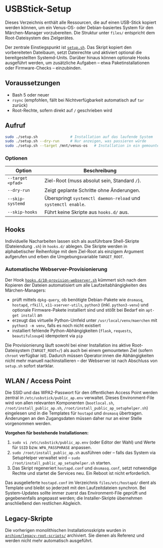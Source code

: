# USBStick-Setup

Dieses Verzeichnis enthält alle Ressourcen, die auf einen USB-Stick kopiert werden können, um ein Venus-OS- oder Debian-basiertes
System für den Märchen-Manager vorzubereiten. Die Struktur unter `files/` entspricht dem Root-Dateisystem des Zielgerätes.

Der zentrale Einstiegspunkt ist [`setup.sh`](setup.sh). Das Skript kopiert den vorbereiteten Dateibaum, setzt Dateirechte und
aktiviert optional die bereitgestellten Systemd-Units. Darüber hinaus können optionale Hooks ausgeführt werden, um zusätzliche
Aufgaben – etwa Paketinstallationen oder Firmware-Checks – einzubinden.

## Voraussetzungen

- Bash 5 oder neuer
- `rsync` (empfohlen, fällt bei Nichtverfügbarkeit automatisch auf `tar` zurück)
- Root-Rechte, sofern direkt auf `/` geschrieben wird

## Aufruf

```bash
sudo ./setup.sh               # Installation auf das laufende System
sudo ./setup.sh --dry-run     # Nur anzeigen, was passieren würde
sudo ./setup.sh --target /mnt/venus-os   # Installation in ein gemountetes Root-Dateisystem
```

### Optionen

| Option | Beschreibung |
| --- | --- |
| `--target <pfad>` | Ziel-Root (muss absolut sein, Standard `/`). |
| `--dry-run` | Zeigt geplante Schritte ohne Änderungen. |
| `--skip-systemd` | Überspringt `systemctl daemon-reload` und `systemctl enable`. |
| `--skip-hooks` | Führt keine Skripte aus `hooks.d/` aus. |

## Hooks

Individuelle Nacharbeiten lassen sich als ausführbare Shell-Skripte (Dateiendung `.sh`) in `hooks.d/` ablegen. Die Skripte
werden in alphabetischer Reihenfolge mit dem Ziel-Root als einzigem Argument aufgerufen und erben die Umgebungsvariable
`TARGET_ROOT`.

### Automatische Webserver-Provisionierung

Der Hook [`hooks.d/10-provision-webserver.sh`](hooks.d/10-provision-webserver.sh) kümmert sich nach dem Kopieren der Dateien
automatisiert um alle Laufzeitabhängigkeiten des Märchen-Managers:

- prüft mittels `dpkg-query`, ob benötigte Debian-Pakete wie `dnsmasq`, `hostapd`, `rfkill`, `x11-xserver-utils`, `python3`
  (inkl. `python3-venv`) und optionale Firmware-Pakete installiert sind und stößt bei Bedarf ein `apt-get install` an
- erzeugt das virtuelle Python-Umfeld unter `/usr/local/venv/maerchen` mit `python3 -m venv`, falls es noch nicht existiert
- installiert fehlende Python-Abhängigkeiten (`flask`, `requests`, `beautifulsoup4`) idempotent via `pip`

Die Provisionierung läuft sowohl bei einer Installation ins aktive Root-Dateisystem (`TARGET_ROOT=/`) als auch bei einem
gemounteten Ziel (sofern `chroot` verfügbar ist). Dadurch müssen Operator:innen die Abhängigkeiten nicht mehr manuell
nachinstallieren – der Webserver ist nach Abschluss von `setup.sh` sofort startklar.

## WLAN / Access Point

Die SSID und das WPA2-Passwort für den öffentlichen Access Point werden zentral in `/etc/usbstick/public_ap.env`
verwaltet. Dieses Environment-File wird von allen relevanten Komponenten (`bootlocal.sh`, `/root/install_public_ap.sh`,
`/root/install_public_ap_setuphelper.sh`) eingelesen und in die Templates für `hostapd` und `dnsmasq` übertragen.
Änderungen an den Zugangsdaten müssen daher nur an einer Stelle vorgenommen werden.

**Vorgehen für bestehende Installationen:**

1. `sudo vi /etc/usbstick/public_ap.env` (oder Editor der Wahl) und Werte für `SSID` bzw. `WPA_PASSPHRASE` anpassen.
2. `sudo /root/install_public_ap.sh` ausführen oder – falls das System via SetupHelper verwaltet wird – `sudo /root/install_public_ap_setuphelper.sh` starten.
3. Das Skript regeneriert `hostapd.conf` und `dnsmasq.conf`, setzt notwendige Rechte und startet die Services neu. Ein Reboot ist nicht erforderlich.

Das ausgelieferte `hostapd.conf` im Verzeichnis `files/etc/hostapd/` dient als Template und bleibt so jederzeit mit den Laufzeitdateien synchron.
Bei System-Updates sollte immer zuerst das Environment-File geprüft und gegebenenfalls angepasst werden; die Installer-Skripte übernehmen
anschließend den restlichen Abgleich.

## Legacy-Skripte

Die vorherigen monolithischen Installationsskripte wurden in [`archive/legacy-root-scripts/`](archive/legacy-root-scripts)
archiviert. Sie dienen als Referenz und werden nicht mehr automatisch ausgeführt.
